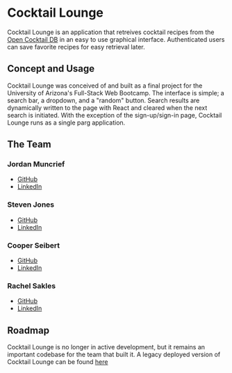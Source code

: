# Cocktail Lounge

Cocktail Lounge is an application that retreives cocktail recipes from the [Open Cocktail DB](https://www.thecocktaildb.com/) in an easy to use graphical interface. Authenticated users can save favorite recipes for easy retrieval later.

## Concept and Usage

Cocktail Lounge was conceived of and built as a final project for the University of Arizona's Full-Stack Web Bootcamp. The interface is simple; a search bar, a dropdown, and a "random" button. Search results are dynamically written to the page with React and cleared when the next search is initiated. With the exception of the sign-up/sign-in page, Cocktail Lounge runs as a single parg application.

## The Team

### Jordan Muncrief
* [GitHub](https://github.com/jmuncrief)
* [LinkedIn](linkedin.com/in/jmuncrief)

### Steven Jones
* [GitHub](https://github.com/StevenSJones)
* [LinkedIn](https://linkedin.com/in/steven-j-285a33115)

### Cooper Seibert
* [GitHub](https://github.com/cseibert2667)
* [LinkedIn](https://linkedin.com/in/cooper-seibert-6a15b31b0)
	
### Rachel Sakles
* [GitHub](https://github.com/rachelsakles)
* [LinkedIn](https://linkedin.com/in/rachel-sakles-6a8a9b1ab)


## Roadmap

Cocktail Lounge is no longer in active development, but it remains an important codebase for the team that built it. A legacy deployed version of Cocktail Lounge can be found [here](https://cocktail-lounge.herokuapp.com)